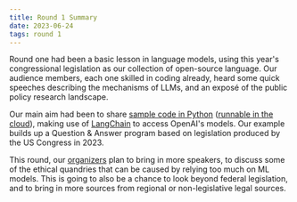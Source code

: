 ```yaml
---
title: Round 1 Summary
date: 2023-06-24
tags: round 1
---
```


Round one had been a basic lesson in language models,
using this year's congressional legislation as our collection
of open-source language. Our audience members,
each one skilled in coding already,
heard some quick speeches describing the mechanisms of LLMs,
and an exposé of the public policy research landscape.

Our main aim had been to share [sample code in Python][ipynb]
([runnable in the cloud][colab]),
making use of [LangChain](https://www.langchain.com/) to access OpenAI's models.
Our example builds up a Question & Answer program
based on legislation produced by the US Congress in 2023.

This round, our [organizers](/organizers) plan to bring in more speakers,
to discuss some of the ethical quandries that can be caused by relying too much on ML models.
This is going to also be a chance to look beyond federal legislation,
and to bring in more sources from regional or non-legislative legal sources.

[ipynb]: https://github.com/hyperdemocracy/hyperdemocracy-workshop-2023-06/blob/main/hyper_democracy.ipynb
[colab]: https://colab.research.google.com/github/hyperdemocracy/hyperdemocracy-workshop-2023-06/blob/main/hyper_democracy.ipynb

